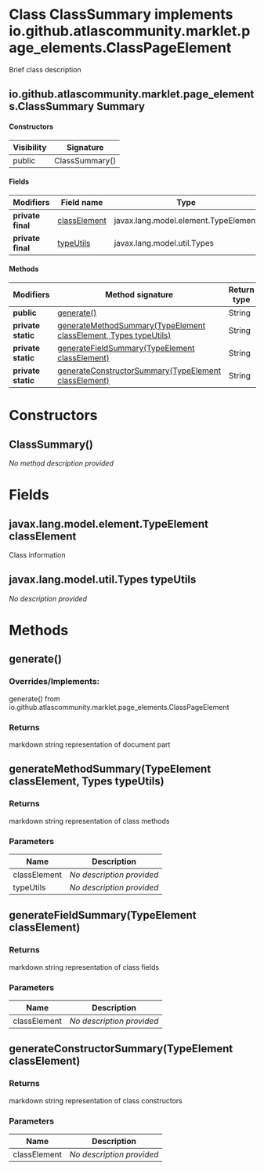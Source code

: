 Class ClassSummary implements io.github.atlascommunity.marklet.page_elements.ClassPageElement
=============================================================================================
Brief class description

io.github.atlascommunity.marklet.page_elements.ClassSummary Summary
-------
#### Constructors
| Visibility | Signature      |
| ---------- | -------------- |
| public     | ClassSummary() |
#### Fields
| Modifiers         | Field name                                                     | Type                                 |
| ----------------- | -------------------------------------------------------------- | ------------------------------------ |
| **private final** | [classElement](#javaxlangmodelelementtypeelement-classelement) | javax.lang.model.element.TypeElement |
| **private final** | [typeUtils](#javaxlangmodelutiltypes-typeutils)                | javax.lang.model.util.Types          |
#### Methods
| Modifiers          | Method signature                                                                                                                   | Return type |
| ------------------ | ---------------------------------------------------------------------------------------------------------------------------------- | ----------- |
| **public**         | [generate()](#generate)                                                                                                            | String      |
| **private static** | [generateMethodSummary(TypeElement classElement, Types typeUtils)](#generatemethodsummarytypeelement-classelement-types-typeutils) | String      |
| **private static** | [generateFieldSummary(TypeElement classElement)](#generatefieldsummarytypeelement-classelement)                                    | String      |
| **private static** | [generateConstructorSummary(TypeElement classElement)](#generateconstructorsummarytypeelement-classelement)                        | String      |

Constructors
============
ClassSummary()
--------------
*No method description provided*


Fields
======
javax.lang.model.element.TypeElement classElement
-------------------------------------------------
Class information


javax.lang.model.util.Types typeUtils
-------------------------------------
*No description provided*


Methods
=======
generate()
----------
### Overrides/Implements:
generate() from io.github.atlascommunity.marklet.page_elements.ClassPageElement



### Returns

markdown string representation of document part


generateMethodSummary(TypeElement classElement, Types typeUtils)
----------------------------------------------------------------


### Returns

markdown string representation of class methods

### Parameters

| Name         | Description               |
| ------------ | ------------------------- |
| classElement | *No description provided* |
| typeUtils    | *No description provided* |

generateFieldSummary(TypeElement classElement)
----------------------------------------------


### Returns

markdown string representation of class fields

### Parameters

| Name         | Description               |
| ------------ | ------------------------- |
| classElement | *No description provided* |

generateConstructorSummary(TypeElement classElement)
----------------------------------------------------


### Returns

markdown string representation of class constructors

### Parameters

| Name         | Description               |
| ------------ | ------------------------- |
| classElement | *No description provided* |

